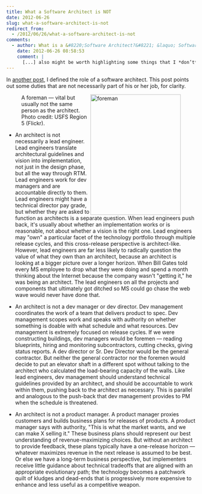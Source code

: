 ```yaml
---
title: What a Software Architect is NOT
date: 2012-06-26
slug: what-a-software-architect-is-not
redirect_from:
  - /2012/06/26/what-a-software-architect-is-not
comments:
  - author: What is a &#8220;Software Architect?&#8221; &laquo; Software, Wetware, Webware
    date: 2012-06-26 08:58:53
    comment: |
      [...] also might be worth highlighting some things that I *don’t* consider part of an architect’s job, for the sake of clarity. I’ll do that in a separate post. Like this:LikeBe the first to like [...]
---
```

In <a href="what-is-a-software-architect.md">another post</a>, I defined the role of a software architect. This post points out some duties that are not necessarily part of his or her job, for clarity.

<figure><img class="  " title="An architect is not a lead engineer or a foreman..." src="http://farm4.staticflickr.com/3567/3770093556_30c3c38029_n_d.jpg" alt="foreman" width="240" height="320" align="right" /><figcaption>A foreman &mdash; vital but usually not the same person as the architect. Photo credit: USFS Region 5 (Flickr).</figcaption></figure>

* An architect is not necessarily a lead engineer. Lead engineers translate architectural guidelines and vision into implementation, not just in the design phase, but all the way through RTM. Lead engineers work for dev managers and are accountable directly to them. Lead engineers might have a technical director pay grade, but whether they are asked to function as architects is a separate question. When lead engineers push back, it's usually about whether an implementation works or is reasonable, not about whether a vision is the right one. Lead engineers may "own" a particular facet of the technology portfolio through multiple release cycles, and this cross-release perspective is architect-like. However, lead engineers are far less likely to radically question the value of what they own than an architect, because an architect is looking at a bigger picture over a longer horizon. When Bill Gates told every MS employee to drop what they were doing and spend a month thinking about the Internet because the company wasn't "getting it," he was being an architect. The lead engineers on all the projects and components that ultimately got ditched so MS could go chase the web wave would never have done that.

* An architect is not a dev manager or dev director. Dev management coordinates the work of a team that delivers product to spec. Dev management scopes work and speaks with authority on whether something is doable with what schedule and what resources. Dev management is extremely focused on release cycles. If we were constructing buildings, dev managers would be foremen &mdash; reading blueprints, hiring and monitoring subcontractors, cutting checks, giving status reports. A dev director or Sr. Dev Director would be the general contractor. But neither the general contractor nor the foremen would decide to put an elevator shaft in a different spot without talking to the architect who calculated the load-bearing capacity of the walls. Like lead engineers, dev management should understand technical guidelines provided by an architect, and should be accountable to work within them, pushing back to the architect as necessary. This is parallel and analogous to the push-back that dev management provides to PM when the schedule is threatened.

* An architect is not a product manager. A product manager proxies customers and builds business plans for releases of products. A product manager says with authority, "This is what the market wants, and we can make X selling it." These business plans should represent our best understanding of revenue-maximizing choices. But without an architect to provide feedback, these plans typically have a one-release horizon &mdash; whatever maximizes revenue in the next release is assumed to be best. Or else we have a long-term business perspective, but implementers receive little guidance about technical tradeoffs that are aligned with an appropriate evolutionary path; the technology becomes a patchwork quilt of kludges and dead-ends that is progressively more expensive to enhance and less useful as a competitive weapon.

